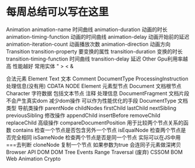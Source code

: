 # 每周总结可以写在这里
Animation
animation-name 时间曲线
animation-duration 动画的时长
animation-timing-function 动画的时间曲线
animation-delay 动画开始前的延迟
animation-iteration-count 动画播放次数
animation-direction 动画方向
Transition
transition-property 要变换的属性
transition-duration 变换的时长
transition-timing-function 时间曲线
transition-delay 延迟
Other
Gpu利用率越高 性能越好
常用实体
" > < &

合法元素
Element
Text 文本
Comment
DocumentType <!Doctype html>
ProcessingInstruction 处理信息(没有用)
CDATA
NODE
Element 元素型节点
Document 文档根节点
Character 字符数据 包括文本节点 注释 处理信息
DocumentFragment 文档片段 不会产生真实dom 减少dom操作 可以作为性能优化的手段
DocumentType 文档类型
导航类操作
parentNode
childNodes
firstChild
lastChild
nextSibling
previousSibling
修改操作
appendChild
insertBefore
removeChild
replaceChild
高级操作
compareDocumentPosition 用于比较两个节点关系的函数
contains 检查一个节点是否包含另外一个节点
isEqualNode 检查两个节点是否完全相同
isSameNode 检查两个节点是否是同一个节点 实际可以在JS中用===去判断
cloneNode 复制一个节点 如果参数为true 会连同子元素做深拷贝
Browser API
DOM
DOM Tree
Events
Range
Traversal (废弃)
CSSOM
BOM
Web Animation
Crypto
